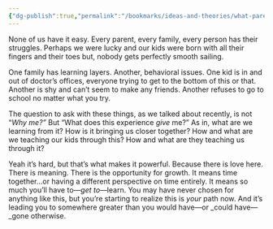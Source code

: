 ```yaml
---
{"dg-publish":true,"permalink":"/bookmarks/ideas-and-theories/what-parenting-gives-to-you/","tags":["Parenting","behavior","mind","stoicism","life"]}
---
```


None of us have it easy. Every parent, every family, every person has their struggles. Perhaps we were lucky and our kids were born with all their fingers and their toes but, nobody gets perfectly smooth sailing.

One family has learning layers. Another, behavioral issues. One kid is in and out of doctor’s offices, everyone trying to get to the bottom of this or that. Another is shy and can’t seem to make any friends. Another refuses to go to school no matter what you try.

The question to ask with these things, as we talked about recently, is not “*Why me?”* But “What does this experience *give* me?” As in, what are we learning from it? How is it bringing us closer together? How and what are we teaching our kids through this? How and what are they teaching us through it?

Yeah it’s hard, but that’s what makes it powerful. Because there is love here. There is meaning. There is the opportunity for growth. It means time together…or having a different perspective on time entirely. It means so much you’ll have to—_get to_—learn. You may have never chosen for anything like this, but you’re starting to realize this is *your* path now. And it’s leading you to somewhere greater than you would have—or _could have—\_gone otherwise.
